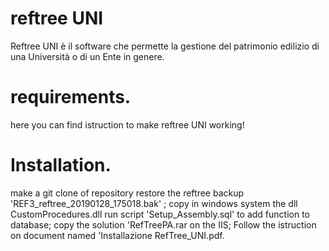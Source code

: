 
# reftree UNI
Reftree UNI è il software che permette la gestione del patrimonio edilizio di una Università o di un Ente in genere.

# requirements.
here you can find istruction to make reftree UNI working!
# Installation.
make a git clone of repository
restore the reftree backup 'REF3_reftree_20190128_175018.bak' ;
copy in windows system the dll CustomProcedures.dll 
run script 'Setup_Assembly.sql' to add function to database;
copy the solution 'RefTreePA.rar on the IIS;
Follow the istruction on document named 'Installazione RefTree_UNI.pdf.
